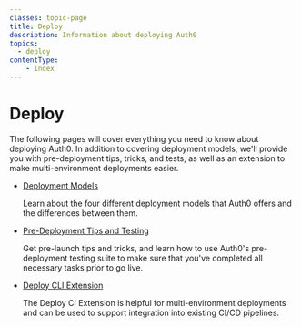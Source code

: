 ```yaml
---
classes: topic-page
title: Deploy
description: Information about deploying Auth0
topics:
  - deploy
contentType:
    - index
---
```

# Deploy

The following pages will cover everything you need to know about deploying Auth0. In addition to covering deployment models, we'll provide you with pre-deployment tips, tricks, and tests, as well as an extension to make multi-environment deployments easier.

<ul class="topic-links">
  <li>
    <i class="icon icon-budicon-715"></i><a href="https://auth0.com/docs/deploy/deployment-models">Deployment Models</a>
  </li>
  <p>
      Learn about the four different deployment models that Auth0 offers and the differences between them.
    </p>
  <li>
    <i class="icon icon-budicon-715"></i><a href="https://auth0.com/docs/deploy/pre-deployment">Pre-Deployment Tips and Testing</a>
  </li>
  <p>Get pre-launch tips and tricks, and learn how to use Auth0's pre-deployment testing suite to make sure that you've completed all necessary tasks prior to go live.</p>
  <li>
    <i class="icon icon-budicon-715"></i><a href="https://auth0.com/docs/deploy/deploy-cli">Deploy CLI Extension</a>
  </li>
  <p>The Deploy CI Extension is helpful for multi-environment deployments and can be used to support integration into existing CI/CD pipelines.</p>
</ul>